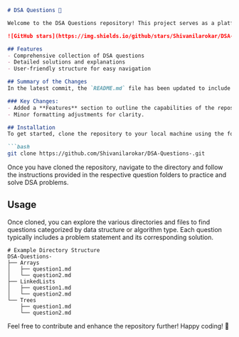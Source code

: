 ```markdown
# DSA Questions 🚀

Welcome to the DSA Questions repository! This project serves as a platform for developers and learners to practice and enhance their skills in Data Structures and Algorithms (DSA). This repository is designed to help you improve your understanding of various data structures and algorithms through a collection of questions and solutions.

![GitHub stars](https://img.shields.io/github/stars/Shivanilarokar/DSA-Questions-?style=social) ![Forks](https://img.shields.io/github/forks/Shivanilarokar/DSA-Questions-?style=social)

## Features
- Comprehensive collection of DSA questions
- Detailed solutions and explanations
- User-friendly structure for easy navigation

## Summary of the Changes
In the latest commit, the `README.md` file has been updated to include a new section that highlights the features of the repository, making it easier for users to understand what they can expect. Additionally, some formatting adjustments were made for improved readability.

### Key Changes:
- Added a **Features** section to outline the capabilities of the repository.
- Minor formatting adjustments for clarity.

## Installation
To get started, clone the repository to your local machine using the following command:

```bash
git clone https://github.com/Shivanilarokar/DSA-Questions-.git
```

Once you have cloned the repository, navigate to the directory and follow the instructions provided in the respective question folders to practice and solve DSA problems.

## Usage
Once cloned, you can explore the various directories and files to find questions categorized by data structure or algorithm type. Each question typically includes a problem statement and its corresponding solution.

```
# Example Directory Structure
DSA-Questions-
├── Arrays
│   ├── question1.md
│   └── question2.md
├── LinkedLists
│   ├── question1.md
│   └── question2.md
└── Trees
    ├── question1.md
    └── question2.md
```

Feel free to contribute and enhance the repository further! Happy coding! 🎉
```